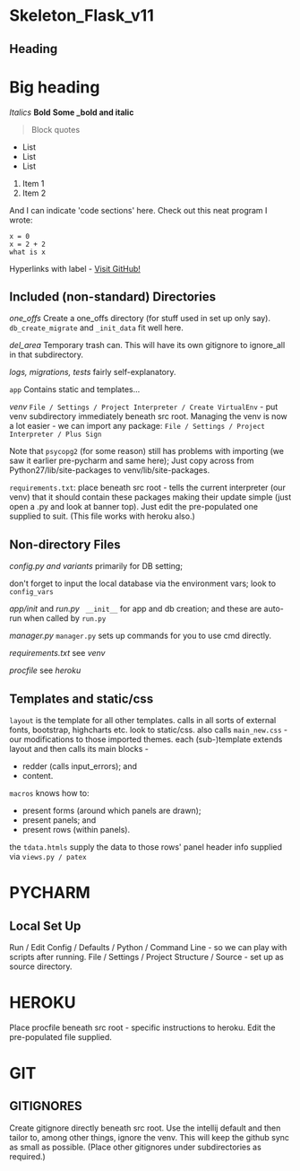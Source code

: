 # Skeleton_Flask_v11

## Heading
# Big heading

*Italics*
**Bold**
**Some _bold and italic**
> Block quotes

- List
- List
- List

1. Item 1
2. Item 2

And I can indicate 'code sections' here.
Check out this neat program I wrote:

```
x = 0
x = 2 + 2
what is x
```

Hyperlinks with label -
[Visit GitHub!](https://www.github.com)


## Included (non-standard) Directories
*one_offs* Create a one_offs directory (for stuff used in set up only say).
`db_create_migrate` and `_init_data` fit well here.

*del_area* Temporary trash can. This will have its own gitignore to ignore_all in that subdirectory.

*logs, migrations, tests* fairly self-explanatory.

`app`
Contains static and templates...

*venv*
`File / Settings / Project Interpreter / Create VirtualEnv` - put venv subdirectory immediately beneath src root.
Managing the venv is now a lot easier - we can import any package:
`File / Settings / Project Interpreter / Plus Sign`

Note that `psycopg2` (for some reason) still has problems with importing (we saw it earlier pre-pycharm and same here);
Just copy across from Python27/lib/site-packages to venv/lib/site-packages.

`requirements.txt`: place beneath src root - tells the current interpreter (our venv) that it should contain
these packages making their update simple (just open a .py and look at banner top).
Just edit the pre-populated one supplied to suit.
(This file works with heroku also.)


## Non-directory Files
 *config.py and variants*
  primarily for DB setting;
  
  don't forget to input the local database via the environment vars;
  look to `config_vars`

*app/init* and *run.py*
` __init__` for app and db creation; and
 these are auto-run when called by `run.py`

*manager.py*
`manager.py` sets up commands for you to use cmd directly.

*requirements.txt*
see *venv*

*procfile*
see *heroku*


## Templates and static/css
`layout` is the template for all other templates.
calls in all sorts of external fonts, bootstrap, highcharts etc.
look to static/css.
also calls `main_new.css` - our modifications to those imported themes.
each (sub-)template extends layout and then calls its main blocks - 
- redder (calls input_errors); and
- content.

`macros` knows how to: 
- present forms (around which panels are drawn); 
- present panels; and 
- present rows (within panels).

the `tdata.htmls` supply the data to those rows'
panel header info supplied via `views.py / patex`


# PYCHARM 
## Local Set Up
Run / Edit Config / Defaults / Python / Command Line - so we can play with scripts after running.
File / Settings / Project Structure / Source - set up as source directory.


# HEROKU
Place procfile beneath src root - specific instructions to heroku. Edit the pre-populated file supplied.


# GIT 
## GITIGNORES
Create gitignore directly beneath src root.
Use the intellij default and then tailor to, among other things, ignore the venv.
This will keep the github sync as small as possible.
(Place other gitignores under subdirectories as required.)

